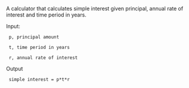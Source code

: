 A calculator that calculates simple interest given principal, annual rate of interest and time period in years.

Input:

     p, principal amount
     
     t, time period in years
     
     r, annual rate of interest

Output

     simple interest = p*t*r
